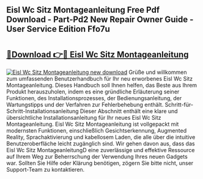 ## Eisl Wc Sitz Montageanleitung Free Pdf Download - Part-Pd2 New Repair Owner Guide - User Service Edition Ffo7u

# <h2><a href="http://df6nud.blite.top/?on=Eisl+Wc+Sitz+Montageanleitung">🔗Download 👉🔴 Eisl Wc Sitz Montageanleitung</a></h2>

[![Eisl Wc Sitz Montageanleitung new download](https://i.imgur.com/lujVjoI.png)](http://df6nud.blite.top/?on=Eisl+Wc+Sitz+Montageanleitung)
Grüße und willkommen zum umfassenden Benutzerhandbuch für Ihr neu erworbenes Eisl Wc Sitz Montageanleitung. Dieses Handbuch soll Ihnen helfen, das Beste aus Ihrem Produkt herauszuholen, indem es eine gründliche Erläuterung seiner Funktionen, des Installationsprozesses, der Bedienungsanleitung, der Wartungstipps und der Verfahren zur Fehlerbehebung enthält. Schritt-für-Schritt-Installationsanleitung Dieser Abschnitt enthält eine klare und übersichtliche Installationsanleitung für Ihr neues Eisl Wc Sitz Montageanleitung. Eisl Wc Sitz Montageanleitung ist vollgepackt mit modernsten Funktionen, einschließlich Gesichtserkennung, Augmented Reality, Sprachaktivierung und kabellosem Laden, die alle über die intuitive Benutzeroberfläche leicht zugänglich sind. Wir gehen davon aus, dass das Eisl Wc Sitz MontageanleitungD eine zuverlässige und effektive Ressource auf Ihrem Weg zur Beherrschung der Verwendung Ihres neuen Gadgets war. Sollten Sie Hilfe oder Klärung benötigen, zögern Sie bitte nicht, unser Support-Team zu kontaktieren.
